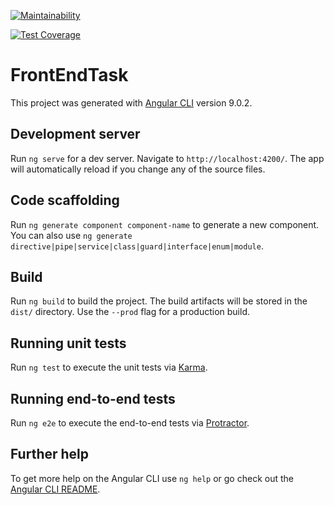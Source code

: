 [![Maintainability](https://api.codeclimate.com/v1/badges/8cfcd548d6df09d04ca8/maintainability)](https://codeclimate.com/github/shady-abdelhamid/Front-End-Task/maintainability)

[![Test Coverage](https://api.codeclimate.com/v1/badges/8cfcd548d6df09d04ca8/test_coverage)](https://codeclimate.com/github/shady-abdelhamid/Front-End-Task/test_coverage)

# FrontEndTask

This project was generated with [Angular CLI](https://github.com/angular/angular-cli) version 9.0.2.

## Development server

Run `ng serve` for a dev server. Navigate to `http://localhost:4200/`. The app will automatically reload if you change any of the source files.

## Code scaffolding

Run `ng generate component component-name` to generate a new component. You can also use `ng generate directive|pipe|service|class|guard|interface|enum|module`.

## Build

Run `ng build` to build the project. The build artifacts will be stored in the `dist/` directory. Use the `--prod` flag for a production build.

## Running unit tests

Run `ng test` to execute the unit tests via [Karma](https://karma-runner.github.io).

## Running end-to-end tests

Run `ng e2e` to execute the end-to-end tests via [Protractor](http://www.protractortest.org/).

## Further help

To get more help on the Angular CLI use `ng help` or go check out the [Angular CLI README](https://github.com/angular/angular-cli/blob/master/README.md).
